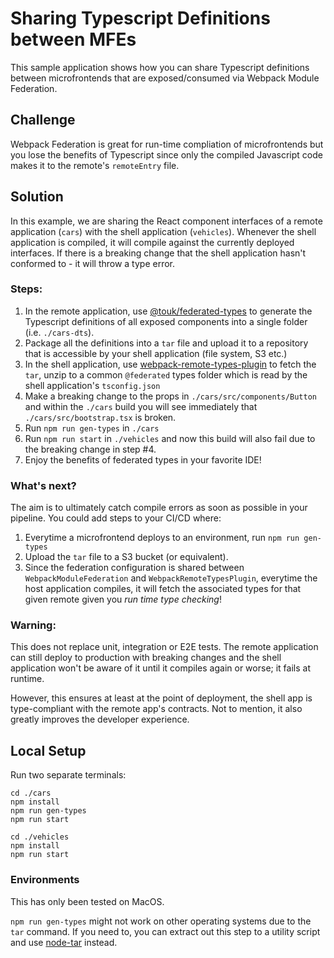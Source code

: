 # Sharing Typescript Definitions between MFEs

This sample application shows how you can share Typescript definitions between microfrontends that are exposed/consumed via Webpack Module Federation.

## Challenge

Webpack Federation is great for run-time compliation of microfrontends but you lose the benefits of Typescript since only the compiled Javascript code makes it to the remote's `remoteEntry` file.

## Solution

In this example, we are sharing the React component interfaces of a remote application (`cars`) with the shell application (`vehicles`). Whenever the shell application is compiled, it will compile against the currently deployed interfaces. If there is a breaking change that the shell application hasn't conformed to - it will throw a type error.

### Steps:

1. In the remote application, use [@touk/federated-types](https://www.npmjs.com/package/@touk/federated-types) to generate the Typescript definitions of all exposed components into a single folder (i.e. `./cars-dts`).
2. Package all the definitions into a `tar` file and upload it to a repository that is accessible by your shell application (file system, S3 etc.)
3. In the shell application, use [webpack-remote-types-plugin](https://github.com/ruanyl/webpack-remote-types-plugin) to fetch the `tar`, unzip to a common `@federated` types folder which is read by the shell application's `tsconfig.json`
4. Make a breaking change to the props in `./cars/src/components/Button` and within the `./cars` build you will see immediately that `./cars/src/bootstrap.tsx` is broken.
5. Run `npm run gen-types` in `./cars`
6. Run `npm run start` in `./vehicles` and now this build will also fail due to the breaking change in step #4.
7. Enjoy the benefits of federated types in your favorite IDE!

### What's next?

The aim is to ultimately catch compile errors as soon as possible in your pipeline.
You could add steps to your CI/CD where:

1. Everytime a microfrontend deploys to an environment, run `npm run gen-types`
2. Upload the `tar` file to a S3 bucket (or equivalent).
3. Since the federation configuration is shared between `WebpackModuleFederation` and `WebpackRemoteTypesPlugin`, everytime the host application compiles, it will fetch the associated types for that given remote given you _run time type checking_!

### Warning:

This does not replace unit, integration or E2E tests. The remote application can still deploy to production with breaking changes and the shell application won't be aware of it until it compiles again or worse; it fails at runtime.

However, this ensures at least at the point of deployment, the shell app is type-compliant with the remote app's contracts. Not to mention, it also greatly improves the developer experience.

## Local Setup

Run two separate terminals:

```
cd ./cars
npm install
npm run gen-types
npm run start
```

```
cd ./vehicles
npm install
npm run start
```

### Environments

This has only been tested on MacOS.

`npm run gen-types` might not work on other operating systems due to the `tar` command. If you need to, you can extract out this step to a utility script and use [node-tar](https://www.npmjs.com/package/tar) instead.
